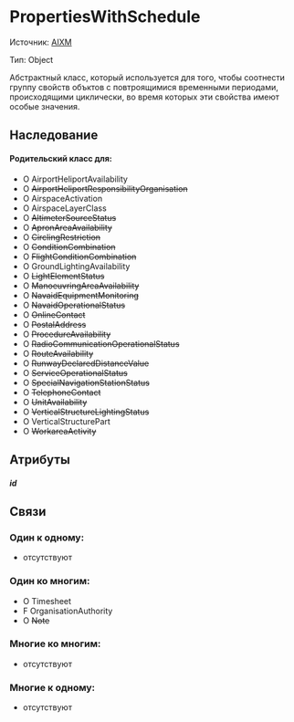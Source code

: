 PropertiesWithSchedule
===============
Источник: [AIXM](https://extranet.eurocontrol.int/http://webprisme.cfmu.eurocontrol.int/aixmwiki_public/bin/view/AIXM/PropertiesWithSchedule)

Тип: Object

Абстрактный класс, который используется для того, чтобы соотнести группу свойств объктов с повтроящимися временными периодами, происходящими циклически, во время которых эти свойства имеют особые значения.

## Наследование

#### Родительский класс для:

- O AirportHeliportAvailability
- O ~~AirportHeliportResponsibilityOrganisation~~
- O AirspaceActivation
- O AirspaceLayerClass
- O ~~AltimeterSourceStatus~~
- O ~~ApronAreaAvailability~~
- O ~~CirclingRestriction~~
- O ~~ConditionCombination~~
- O ~~FlightConditionCombination~~
- O GroundLightingAvailability
- O ~~LightElementStatus~~
- O ~~ManoeuvringAreaAvailability~~
- O ~~NavaidEquipmentMonitoring~~
- O ~~NavaidOperationalStatus~~
- O ~~OnlineContact~~
- O ~~PostalAddress~~
- O ~~ProcedureAvailability~~
- O ~~RadioCommunicationOperationalStatus~~
- O ~~RouteAvailability~~
- O ~~RunwayDeclaredDistanceValue~~
- O ~~ServiceOperationalStatus~~
- O ~~SpecialNavigationStationStatus~~
- O ~~TelephoneContact~~
- O ~~UnitAvailability~~
- O ~~VerticalStructureLightingStatus~~
- O VerticalStructurePart
- O ~~WorkareaActivity~~

## Атрибуты

##### id

## Связи

### Один к одному:

- отсутствуют

### Один ко многим:

- O Timesheet
- F OrganisationAuthority
- O ~~Note~~

### Многие ко многим:

- отсутствуют

### Многие к одному:

- отсутствуют

